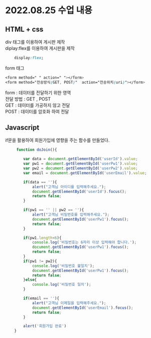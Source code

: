 


<div>

# 2022.08.25 수업 내용

## HTML + css  

div 태그를 이용하여 게시판 제작  
diplay:flex를 이용하여 게시판을 제작  
```css
    display:flex;
```
form 태그
```css
<form method=" " action=" "></form>
<form method="전송방식(GET, POST)"  action="전송위치(uri)"></form>
```
form : 데이터를 전달하기 위한 영역  
전달 방법 : GET , POST  
GET : 데이터를 가공하지 않고 전달  
POST : 데이터를 암호화 하여 전달  


## Javascript

if문을 활용하여 회원가입에 영향을 주는 함수를 만들었다.
```javascript
     function doJoin(){

        var data = document.getElementById('userId').value;
        var pw1 = document.getElementById('userPw1').value;
        var pw2 = document.getElementById('userPw2').value;
        var email = document.getElementById('userEmail').value;

        if(data == ''){
            alert("고객님 아이디를 입력해주세요.");
            document.getElementById('userId').focus();
            return false;
        }

        if(pw1 == '' || pw2 == ''){
            alert("고객님 비밀번호를 입력해주세요.");
            document.getElementById('userPw1').focus();
            return false;
        }

        if(pw1.length<6){
            console.log('비밀번호는 6자리 이상 입력해야 합니다.');
            document.getElementById('userPw1').focus();
            return false;
        }
        if(pw1 != pw2){
            console.log('비밀번호 불일치');
            document.getElementById('userPw1').focus();
            return false;
        }else{
            console.log('비밀번호 일치');
        }

        if(email == ''){
            alert("고객님 이메일을 입력해주세요.");
            document.getElementById('userEmail').focus();
            return false;
        }

        alert('회원가입 완료')
    }
```

</div>